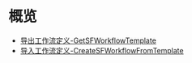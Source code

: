 # 概览
* [导出工作流定义-GetSFWorkflowTemplate](api/stepflow-api/get_sf_workflow_template.md)
* [导入工作流定义-CreateSFWorkflowFromTemplate](api/stepflow-api/create_sf_workflow_from_template.md)
